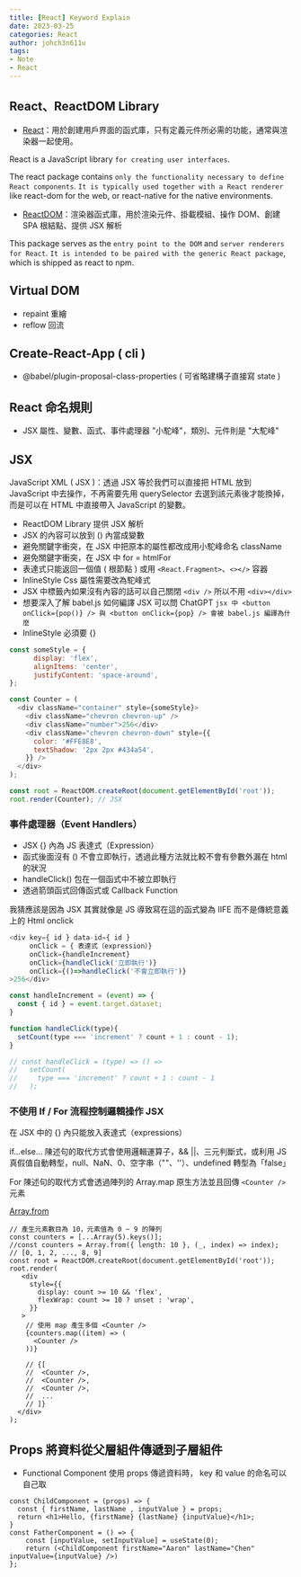 ```yaml
---
title: [React] Keyword Explain
date: 2023-03-25
categories: React
author: johch3n611u
tags:
- Note
- React
---
```


## React、ReactDOM Library

* [React](https://www.npmjs.com/package/react)：用於創建用戶界面的函式庫，只有定義元件所必需的功能，通常與渲染器一起使用。

React is a JavaScript library `for creating user interfaces`. 

The react package contains `only the functionality necessary to define React components`. `It is typically used together with a React renderer` like react-dom for the web, or react-native for the native environments.

* [ReactDOM](https://www.npmjs.com/package/react-dom)：渲染器函式庫，用於渲染元件、掛載模組、操作 DOM、創建 SPA 根結點、提供 JSX 解析

This package serves as the `entry point to the DOM` and `server renderers for React`. `It is intended to be paired with the generic React package`, which is shipped as react to npm.

## Virtual DOM

* repaint 重繪
* reflow 回流

## Create-React-App ( cli )

* @babel/plugin-proposal-class-properties ( 可省略建構子直接寫 state )

## React 命名規則

* JSX 屬性、變數、函式、事件處理器 "小駝峰"，類別、元件則是 "大駝峰"

## JSX

JavaScript XML  ( JSX )：透過 JSX 等於我們可以直接把 HTML 放到 JavaScript 中去操作，不再需要先用 querySelector 去選到該元素後才能換掉，而是可以在 HTML 中直接帶入 JavaScript 的變數。

* ReactDOM Library 提供 JSX 解析
* JSX 的內容可以放到 () 內當成變數
* 避免關鍵字衝突，在 JSX 中把原本的屬性都改成用小駝峰命名 className
* 避免關鍵字衝突，在 JSX 中 for = htmlFor
* 表達式只能返回一個值 ( 根節點 ) 或用 `<React.Fragment>`、`<></>` 容器
* InlineStyle Css 屬性需要改為駝峰式
* JSX 中標籤內如果沒有內容的話可以自己關閉 `<div />` 所以不用 `<div></div>`
* 想要深入了解 babel.js 如何編譯 JSX 可以問 ChatGPT `jsx 中 <button onClick={pop()} /> 與 <button onClick={pop} /> 會被 babel.js 編譯為什麼`
* InlineStyle 必須要 {}

```js
const someStyle = {
      display: 'flex',
      alignItems: 'center',
      justifyContent: 'space-around',
};

const Counter = (
  <div className="container" style={someStyle}>
    <div className="chevron chevron-up" />
    <div className="number">256</div>
    <div className="chevron chevron-down" style={{
      color: '#FFE8E8',
      textShadow: '2px 2px #434a54',
    }} />
  </div>
);

const root = ReactDOM.createRoot(document.getElementById('root'));
root.render(Counter); // JSX
```

### 事件處理器（Event Handlers）

* JSX {} 內為 JS 表達式（Expression）
* 函式後面沒有 () 不會立即執行，透過此種方法就比較不會有參數外漏在 html 的狀況
* handleClick() 包在一個函式中不被立即執行
* 透過箭頭函式回傳函式或 Callback Function

我猜應該是因為 JSX 其實就像是 JS 導致寫在這的函式變為 IIFE 而不是傳統意義上的 Html onclick

```js
<div key={ id } data-id={ id }
     onClick = { 表達式（expression）}
     onClick={handleIncrement}
     onClick={handleClick('立即執行')}
     onClick={()=>handleClick('不會立即執行')}
>256</div>

const handleIncrement = (event) => {
  const { id } = event.target.dataset;
}

function handleClick(type){
  setCount(type === 'increment' ? count + 1 : count - 1);
}

// const handleClick = (type) => () =>
//   setCount(
//     type === 'increment' ? count + 1 : count - 1
//   );
```

### 不使用 If / For 流程控制邏輯操作 JSX 

在 JSX 中的 {} 內只能放入表達式（expressions）

if...else... 陳述句的取代方式會使用邏輯運算子，&& ||、三元判斷式，或利用 JS 真假值自動轉型，null、NaN、0、空字串（""、''）、undefined 轉型為「false」

For 陳述句的取代方式會透過陣列的 Array.map 原生方法並且回傳 `<Counter />` 元素

[Array.from](https://juejin.cn/post/6844903926823649293)

```JS
// 產生元素數目為 10，元素值為 0 ~ 9 的陣列
const counters = [...Array(5).keys()];
//const counters = Array.from({ length: 10 }, (_, index) => index);
// [0, 1, 2, ..., 8, 9]
const root = ReactDOM.createRoot(document.getElementById('root'));
root.render(
   <div
     style={{
       display: count >= 10 && 'flex',
       flexWrap: count >= 10 ? unset : 'wrap',
     }}
   >
    // 使用 map 產生多個 <Counter />
    {counters.map((item) => (
      <Counter />
    ))}

    // {[
    //  <Counter />,
    //  <Counter />,
    //  <Counter />,
    //  ...
    // ]}
  </div>
);
```

## Props 將資料從父層組件傳遞到子層組件

* Functional Component 使用 props 傳遞資料時， key 和 value 的命名可以自己取

```Js
const ChildComponent = (props) => {
  const { firstName, lastName , inputValue } = props;
  return <h1>Hello, {firstName} {lastName} {inputValue}</h1>;
}
const FatherComponent = () => {
    const [inputValue, setInputValue] = useState(0);
    return (<ChildComponent firstName="Aaron" lastName="Chen" inputValue={inputValue} />)
};
```